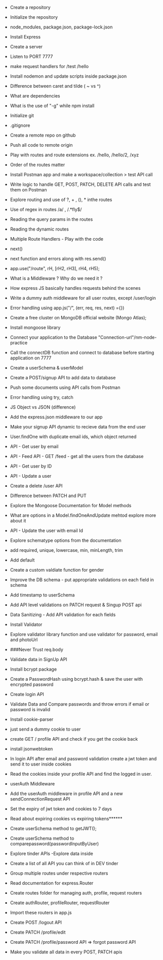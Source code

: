- Create a repository
- Initialize the repository
- node_modules, package.json, package-lock.json
- Install Express
- Create a server
- Listen to PORT 7777
- make request handlers for /test /hello
- Install nodemon and update scripts inside package.json
- Difference between caret and tilde ( ~ vs ^)
- What are dependencies
- What is the use of "-g" while npm install

- Initialize git
- .gitignore
- Create a remote repo on github
- Push all code to remote origin
- Play with routes and route extensions ex. /hello, /hello/2, /xyz
- Order of the routes matter
- Install Postman app and make a workspace/collection > test API call
- Write logic to handle GET, POST, PATCH, DELETE API calls and test them on Postman
- Explore routing and use of ?, + , (), \* inthe routes
- Use of regex in routes /a/ , /.\*fly$/
- Reading the query params in the routes
- Reading the dynamic routes

- Multiple Route Handlers - Play with the code
- next()
- next function and errors along with res.send()
- app.use("/route", rH, [rH2, rH3], rH4, rH5);
- What is a Middleware ? Why do we need it ?
- How express JS basically handles requests behind the scenes
- Write a dummy auth middleware for all user routes, except /user/login
- Error handling using app.js("/", (err, req, res, next) ={})

- Create a free cluster on MongoDB official website (Mongo Atlas);
- Install mongoose library
- Connect your application to the Database "Connection-url"/nm-node-practice
- Call the connectDB function and connect to database before starting application on 7777
- Create a userSchema & userModel
- Create a POST/signup API to add data to database
- Push some documents using API calls from Postman
- Error handling using try, catch

- JS Object vs JSON (difference)
- Add the express.json middleware to our app
- Make your signup API dynamic to recieve data from the end user
- User.findOne with duplicate email ids, which object returned
- API - Get user by email
- API - Feed API - GET /feed - get all the users from the database
- API - Get user by ID
- API - Update a user
- Create a delete /user API
- Difference between PATCH and PUT
- Explore the Mongoose Documentation for Model methods
- What are options in a Model.findOneAndUpdate mehtod explore more about it
- API - Update the user with email Id

- Explore schematype options from the documentation
- add required, unique, lowercase, min, minLength, trim
- Add default
- Create a custom valdiate function for gender
- Improve the DB schema - put appropriate validations on each field in schema
- Add timestamp to userSchema
- Add API level validations on PATCH request & Singup POST api
- Data Sanitizing - Add API validation for each fields
- Install Validator
- Explore validator library function and use validator for password, email and photoUrl
- ###Never Trust req.body

- Validate data in SignUp API
- Install bcrypt package
- Create a PasswordHash using bcrypt.hash & save the user with encrypted password
- Create login API
- Validate Data and Compare passwords and throw errors if email or password is invalid

- Install cookie-parser
- just send a dummy cookie to user
- create GET / profile API and check if you get the cookie back
- install jsonwebtoken
- In login API after email and password validation create a jwt token and send it to user inside cookies
- Read the cookies inside your profile API and find the logged in user.
- userAuth Middleware
- Add the userAuth middleware in profile API and a new sendConnectionRequest API
- Set the expiry of jwt token and cookies to 7 days
- Read about expiring cookies vs expiring tokens**\*\***
- Create userSchema method to getJWT();
- Create userSchema method to comparepassword(passwordInputByUser)

- Explore tinder APIs -Explore data inside
- Create a list of all API you can think of in DEV tinder
- Group multiple routes under respective routers
- Read documentation for express.Router
- Create routes folder for managing auth, profile, request routers
- Create authRouter, profileRouter, requestRouter
- Import these routers in app.js
- Create POST /logout API
- Create PATCH /profile/edit
- Create PATCH /profile/password API => forgot password API
- Make you validate all data in every POST, PATCH apis

